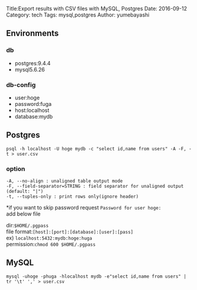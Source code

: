 Title:Export results with CSV files with MySQL, Postgres
Date: 2016-09-12
Category: tech
Tags: mysql,postgres
Author: yumebayashi

## Environments
### db
* postgres:9.4.4
* mysql5.6.26

### db-config
* user:hoge
* password:fuga
* host:localhost
* database:mydb



## Postgres
`psql -h localhost -U hoge mydb -c "select id,name from users" -A -F, -t > user.csv`

### option

```
-A, --no-align : unaligned table output mode
-F, --field-separator=STRING : field separator for unaligned output (default: "|")
-t, --tuples-only : print rows only(ignore header)
```

*if you want to skip password request `Password for user hoge:`  
add below file

dir:`$HOME/.pgpass`  
file format:`[host]:[port]:[database]:[user]:[pass]`  
ex) `localhost:5432:mydb:hoge:huga`  
permission:`chmod 600 $HOME/.pgpass`  




## MySQL
`mysql -uhoge -phuga -hlocalhost mydb -e"select id,name from users" | tr '\t' ',' > user.csv`

